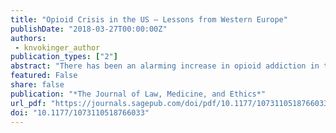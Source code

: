 ```yaml
---
title: "Opioid Crisis in the US – Lessons from Western Europe"
publishDate: "2018-03-27T00:00:00Z"
authors:
 - knvokinger_author
publication_types: ["2"]
abstract: "There has been an alarming increase in opioid addiction in the last twenty years in the US. The number of people who died from an opioid-related overdose has quadrupled since 1999. Two important drivers of the opioid epidemic have been the under-treatment of opioid use disorders and the aggressive marketing strategies of pharmaceutical companies. One potential source of novel policy approaches to address these two contributing factors can be found among the countries of Western Europe, where fewer people die of opioid abuse and where prescription rates for opioids are currently 2.5 to 4 times lower than in the US."
featured: False
share: false
publication: "*The Journal of Law, Medicine, and Ethics*"
url_pdf: "https://journals.sagepub.com/doi/pdf/10.1177/1073110518766033"
doi: "10.1177/1073110518766033"
---
```

